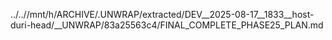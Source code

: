 ../..//mnt/h/ARCHIVE/.UNWRAP/extracted/DEV__2025-08-17__1833__host-duri-head/__UNWRAP/83a25563c4/FINAL_COMPLETE_PHASE25_PLAN.md